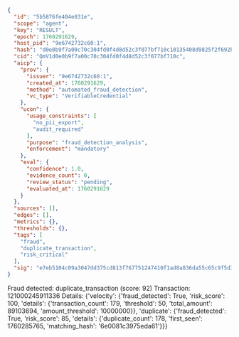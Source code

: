 ```json
{
  "id": "5b5876fe404e831e",
  "scope": "agent",
  "key": "RESULT",
  "epoch": 1760291629,
  "host_pid": "9e6742732c60:1",
  "hash": "d0e0b9f7a00c70c304fd0f4d8d52c3f077bf710c10135408d9825f2f692bbf93",
  "cid": "QmV1d0e0b9f7a00c70c304fd0f4d8d52c3f077bf710c",
  "aicp": {
    "prov": {
      "issuer": "9e6742732c60:1",
      "created_at": 1760291629,
      "method": "automated_fraud_detection",
      "vc_type": "VerifiableCredential"
    },
    "ucon": {
      "usage_constraints": [
        "no_pii_export",
        "audit_required"
      ],
      "purpose": "fraud_detection_analysis",
      "enforcement": "mandatory"
    },
    "eval": {
      "confidence": 1.0,
      "evidence_count": 0,
      "review_status": "pending",
      "evaluated_at": 1760291629
    }
  },
  "sources": [],
  "edges": [],
  "metrics": {},
  "thresholds": {},
  "tags": [
    "fraud",
    "duplicate_transaction",
    "risk_critical"
  ],
  "sig": "e7eb5104c09a3047dd375cd813f767751247410f1ad8a836da55c65c9f5d3971"
}
```

Fraud detected: duplicate_transaction (score: 92)
Transaction: 121000245911336
Details: {'velocity': {'fraud_detected': True, 'risk_score': 100, 'details': {'transaction_count': 179, 'threshold': 50, 'total_amount': 89103694, 'amount_threshold': 10000000}}, 'duplicate': {'fraud_detected': True, 'risk_score': 85, 'details': {'duplicate_count': 178, 'first_seen': 1760285765, 'matching_hash': '6e0081c3975eda61'}}}